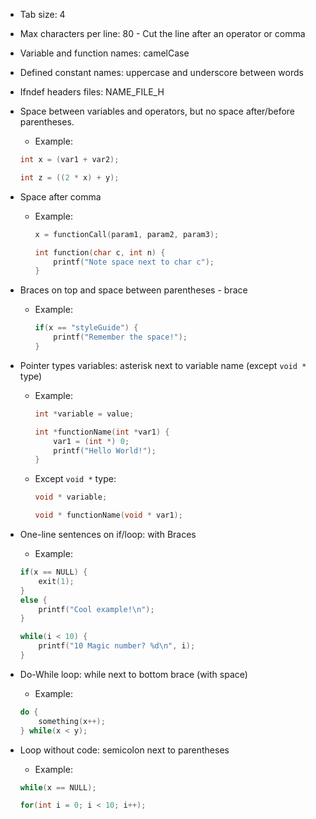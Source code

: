 * Tab size: 4
* Max characters per line: 80 - Cut the line after an operator or comma
* Variable and function names: camelCase
* Defined constant names: uppercase and underscore between words
* Ifndef headers files: NAME_FILE_H
* Space between variables and operators, but no space after/before parentheses.

    * Example:
    ```c
    int x = (var1 + var2);

    int z = ((2 * x) + y);
    ```

* Space after comma

    * Example:
        ```c
        x = functionCall(param1, param2, param3);

        int function(char c, int n) {
            printf("Note space next to char c");
        }
        ```

* Braces on top and space between parentheses - brace

    * Example:
        ```c
        if(x == "styleGuide") {
            printf("Remember the space!");
        }
        ```

* Pointer types variables: asterisk next to variable name (except `void *` type)

    * Example:
        ```c
        int *variable = value;

        int *functionName(int *var1) {
            var1 = (int *) 0;
            printf("Hello World!");
        }
        ```

    * Except `void *` type:
        ```c
        void * variable;

        void * functionName(void * var1);
        ```

* One-line sentences on if/loop: with Braces

    * Example:
    ```c
    if(x == NULL) {
        exit(1);
    }
    else {
        printf("Cool example!\n");
    }

    while(i < 10) {
        printf("10 Magic number? %d\n", i);
    }
    ```

* Do-While loop: while next to bottom brace (with space)

    * Example:
    ```c
    do {
        something(x++);
    } while(x < y);
    ```

* Loop without code: semicolon next to parentheses
    * Example:
    ```c
    while(x == NULL);

    for(int i = 0; i < 10; i++);
    ```
